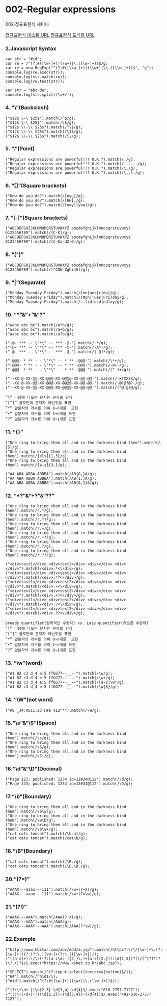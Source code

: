 002-Regular expressions
==========

002.정규표현식 세미나

[정규표현식 테스트 URL](http://www.regexr.com)
[정규표현식 도식화 URL](http://www.regexper.com)

### 2.Javascript Syntax
    var str = "#id";
    var re = /^(?:#([\w-]+)|(\w+)|\.([\w-]+))$/g;
    var re = new RegExp("^(?:#([\\w-]+)|(\\w+)|\\.([\\w-]+))$", "g");
    console.log(re.exec(str));
    console.log(str.match(re));
    console.log(re.test(str));
    
    var str = "abc de";
    console.log(str.split(/\s+/));	

### 4. “\”(Backslash)
    ("$12$ \-\ $25$").match(/^$/g);
    ("$12$ \-\ $25$").match(/\$/g);
    ("$12$ \\-\\ $25$").match(/^\$/g);    
    ("$12$ \\-\\ $25$").match(/\$$/g);
    ("$12$ \\-\\ $25$").match(/\\/g); 

### 5. “.”(Point)    
    ("Regular expressions are powerful!!! O.K.").match(/./g);     
    ("Regular expressions are powerful!!! O.K.").match(/....../g);
    ("Regular expressions are powerful!!! O.K.").match(/\./g);       
    ("Regular expressions are powerful!!! O.K.").match(/\..\./g);    

### 6. “[]”(Square brackets)
    ("How do you do?").match(/[oyu]/g);
    ("How do you do?").match(/[hH]./g);
    ("How do you do?").match(/[owy][yow]/g);

### 7. “[-]”(Square brackets)  
    ("ABCDEFGHIJKLMNOPQRSTUVWXYZ abcdefghijklmnopqrstuvwxyz 0123456789").match(/[C-K]/g);
    ("ABCDEFGHIJKLMNOPQRSTUVWXYZ abcdefghijklmnopqrstuvwxyz 0123456789").match(/[C-Ka-d2-6]/g);
  
### 8. “[^]”  
    ("ABCDEFGHIJKLMNOPQRSTUVWXYZ abcdefghijklmnopqrstuvwxyz 0123456789").match(/[^CDW-Zghi45]/g);
  
### 9. “|”(Separate)
    ("Monday Tuesday Friday").match(/(on|ues|rida)/g);      
    ("Monday Tuesday Friday").match(/(Mon|Tues|Fri)day/g);
    ("Monday Tuesday Friday").match(/..(id|esd|nd)ay/g);
    
### 10. “*”&“+”&“?”
    ("aabc abc bc").match(/a*b/g);
    ("aabc abc bc").match(/a+b/g);
    ("aabc abc bc").match(/a?b/g);
    
    ("-@- *** -- \"*\" -- *** -@-").match(/.*/g);
    ("-@- *** -- \"*\" -- *** -@-").match(/-A*-/g);
    ("-@- *** -- \"*\" -- *** -@-").match(/[-@]*/g);

    ("-@@@- * ** - - \"*\" -- * ** -@@@-").match(/\*+/g);
    ("-@@@- * ** - - \"*\" -- * ** -@@@-").match(/-@+-/g);
    ("-@@@- * ** - - \"*\" -- * ** -@@@-").match(/[^ ]+/g);

    ("--XX-@-XX-@@-XX-@@@-XX-@@@@-XX-@@-@@-").match(/-X?XX?X/g); 
    ("--XX-@-XX-@@-XX-@@@-XX-@@@@-XX-@@-@@-").match(/-@?@?@?-/g); 
    ("--XX-@-XX-@@-XX-@@@-XX-@@@@-XX-@@-@@-").match(/[^@]@?@/g);
                           
    “\” 다음에 나오는 문자는 문자로 인식        
    “[^]” 괄호안에 문자가 아닌것을 표현        
    “*” 앞문자의 개수를 의미 0~n개를  표현     
    “+” 앞문자의 개수를 의미 1+n개를 표현      
    “?” 앞문자의 개수를 의미 0+1개를 표현      

### 11. “{}”    
    ("One ring to bring them all and in the darkness bind them").match(/.{5}/g); 
    ("One ring to bring them all and in the darkness bind them").match(/[els]{1,3}/g); 
    ("One ring to bring them all and in the darkness bind them").match(/[a-z]{3,}/g); 

    ("AA ABA ABBA ABBBA").match(/AB{0,}A/g);
    ("AA ABA ABBA ABBBA").match(/AB{1,}A/g);
    ("AA ABA ABBA ABBBA").match(/AB{0,1}A/g);

### 12. “*?”&“+?”&“??”
    ("One ring to bring them all and in the darkness bind them").match(/r.*/g);  
    ("One ring to bring them all and in the darkness bind them").match(/r.*?/g); 
    ("One ring to bring them all and in the darkness bind them").match(/r.+/g);                                                                           
    ("One ring to bring them all and in the darkness bind them").match(/r.+?/g); 
    ("One ring to bring them all and in the darkness bind them").match(/r.?/g);  
    ("One ring to bring them all and in the darkness bind them").match(/r.??/g); 
    
    ("<div>test1</div> <div>test2</div> <div></div> <div></div>").match(/<div>.*<\/div>/g); 
    ("<div>test1</div> <div>test2</div> <div></div> <div></div>").match(/<div>.*?<\/div>/g);
    ("<div>test1</div> <div>test2</div> <div></div> <div></div>").match(/<div>.+<\/div>/g);
    ("<div>test1</div> <div>test2</div> <div></div> <div></div>").match(/<div>.+?<\/div>/g);
    ("<div>test1</div> <div>test2</div> <div></div> <div></div>").match(/<div>.?<\/div>/g);
    ("<div>test1</div> <div>test2</div> <div></div> <div></div>").match(/<div>.??<\/div>/g);

    Greedy quantifier(탐욕적인 수량자) vs. Lazy quantifier(게으른 수량자)
    “\” 다음에 나오는 문자는 문자로 인식                                  
    “[^]” 괄호안에 문자가 아닌것을 표현                                  
    “*” 앞문자의 개수를 의미 0~n개를  표현                               
    “+” 앞문자의 개수를 의미 1~n개를 표현                                
    “?” 앞문자의 개수를 의미 0~1개를 표현                                

### 13. “\w”(word)    
    ("A1 B2 c3 d_4 e:5 ffGG77--__--").match(/\w/g);
    ("A1 B2 c3 d_4 e:5 ffGG77--__--").match(/\w+/g);
    ("A1 B2 c3 d_4 e:5 ffGG77--__--").match(/[a-z]\w*/g);
    ("A1 B2 c3 d_4 e:5 ffGG77--__--").match(/\w{5}/g);

### 14. “\W”(not word)
    ("AS _34:AS11.23 @#$ %12^*").match(/\W/g);

### 15.“\s”&“\S”(Space)
    ("One ring to bring them all and in the darkness bind them").match(/\s/g);
    ("One ring to bring them all and in the darkness bind them").match(/\S/g);
    ("One ring to bring them all and in the darkness bind them").match(/\S+/g);

### 16.“\d”&“\D”(Decimal)
    ("Page 123; published: 1234 id=12#24@112").match(/\d/g);
    ("Page 123; published: 1234 id=12#24@112").match(/\D/g);
    
### 17.“\b”(Boundary)
    ("One ring to bring them all and in the darkness bind them").match(/\b\w/g);
    ("One ring to bring them all and in the darkness bind them").match(/\w\b/g);
    ("One ring to bring them all and in the darkness bind them").match(/\b\w+/g);
    ("cat cats tomcat").match(/\bcat/g);
    ("cat cats tomcat").match(/cat\b/g);

### 18.“\B”(Boundary)
    ("cat cats tomcat").match(/\B./g);
    ("cat cats tomcat").match(/\B.\B./g);


### 20.“(?=<pattern>)”
    ("AAAX---aaax---111").match(/\w+(?=X)/g);
    ("AAAX---aaax---111").match(/\w+(?=\w)/g);

### 21.“(?!<pattern>)”
    ("AAAX---AAA").match(/AAA(?!X)/g);
    ("AAAX---AAA").match(/AAA/g);
    ("AAAX---AAAY---AAA").match(/AAA(?!\w)/g);

### 22.Example
    ("http://www.kbstar.com/abc/ddd/a.jsp").match(/https?:\/\/[\w-]+\.(?:[\w-]+|)(?:(?:\.)[\w-]+(?:\.|)[\w-]+|)/);
    /^([a-z]+):\/\/((?:[a-z\d\-]{2,}\.)+[a-z]{2,})(:\d{1,5})?(\/[^\?]*)?(\?.+)?$/i.exec("https://www.ksnet.co.kr/abc.jsp");

    ("SELECT").match(/^(?:input|select|textarea|button)$/i);
    ("H4").match(/^h\d$/i);
    ("#id").match(/^(?:#([\w-]+)|(\w+)|\.([\w-]+))$/);

    /^(?:\+\d+-|)\d{2,3}-\d{3,4}-\d{4}$/.exec("010-2757-7127");
    /^(?:\+(\d+)-|)(\d{2,3})-(\d{3,4})-(\d{4})$/.exec("+81-010-2757-7127");
